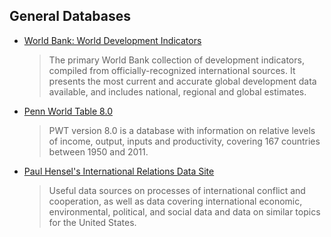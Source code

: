 General Databases
------------------

- [World Bank: World Development Indicators](http://data.worldbank.org/data-catalog/world-development-indicators)
     >The primary World Bank collection of development indicators, compiled from officially-recognized international sources. It presents the most current and accurate global development data available, and includes national, regional and global estimates.

- [Penn World Table 8.0](http://www.rug.nl/research/ggdc/data/penn-world-table)
     >PWT version 8.0 is a database with information on relative levels of income, output, inputs and productivity, covering 167 countries between 1950 and 2011.

- [Paul Hensel's International Relations Data Site](http://www.paulhensel.org/data.html)
     >Useful data sources on processes of international conflict and cooperation, as well as data covering international economic, environmental, political, and social data and data on similar topics for the United States.

